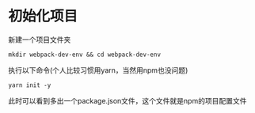 # 初始化项目

新建一个项目文件夹

```text
mkdir webpack-dev-env && cd webpack-dev-env
```

执行以下命令\(个人比较习惯用yarn，当然用npm也没问题\)

```text
yarn init -y
```

此时可以看到多出一个package.json文件，这个文件就是npm的项目配置文件

